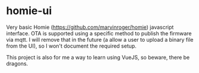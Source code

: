 # homie-ui

Very basic Homie (https://github.com/marvinroger/homie) javascript interface.
OTA is supported using a specific method to publish the firmware via mqtt. I will remove that in the future (a allow a user to upload a binary file from the UI), so I won't document the required setup.

This project is also for me a way to learn using VueJS, so beware, there be dragons.
